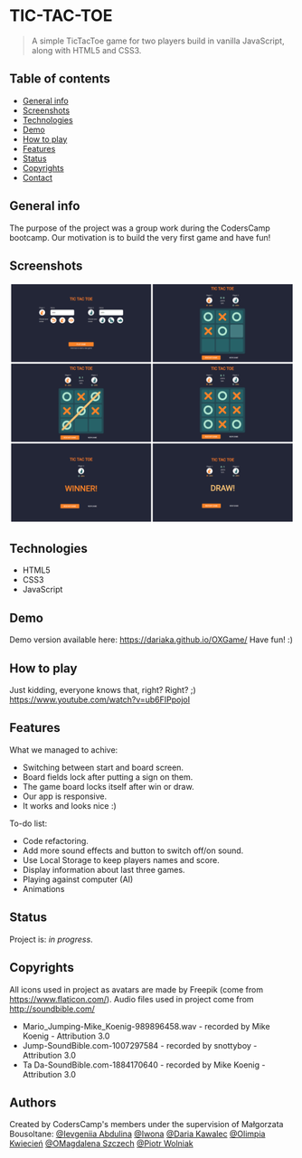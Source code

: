 # TIC-TAC-TOE
> A simple TicTacToe game for two players build in vanilla JavaScript, along with HTML5 and CSS3.

## Table of contents
* [General info](#general-info)
* [Screenshots](#screenshots)
* [Technologies](#technologies)
* [Demo](#demo)
* [How to play](#how-to-play)
* [Features](#features)
* [Status](#status)
* [Copyrights](#copyrights)
* [Contact](#contact)

## General info
The purpose of the project was a group work during the CodersCamp bootcamp. Our motivation is to build the very first game and have fun!

## Screenshots
![Screenshot](./img/screenshot.png)

## Technologies
* HTML5
* CSS3
* JavaScript

## Demo
Demo version available here: https://dariaka.github.io/OXGame/
Have fun! :)

## How to play
Just kidding, everyone knows that, right? Right? ;)
https://www.youtube.com/watch?v=ub6FIPpojoI

## Features
What we managed to achive:
* Switching between start and board screen.
* Board fields lock after putting a sign on them.
* The game board locks itself after win or draw.
* Our app is responsive.
* It works and looks nice :)

To-do list:
* Code refactoring.
* Add more sound effects and button to switch off/on sound.
* Use Local Storage to keep players names and score.
* Display information about last three games.
* Playing against computer (AI)
* Animations

## Status
Project is: _in progress_.

## Copyrights
All icons used in project as avatars are made by Freepik (come from https://www.flaticon.com/).
Audio files used in project come from http://soundbible.com/
* Mario_Jumping-Mike_Koenig-989896458.wav - recorded by Mike Koenig -  Attribution 3.0
* Jump-SoundBible.com-1007297584 - recorded by snottyboy -  Attribution 3.0
* Ta Da-SoundBible.com-1884170640 - recorded by Mike Koenig -  Attribution 3.0

## Authors
Created by CodersCamp's members under the supervision of Małgorzata Bousoltane:
[@Ievgeniia Abdulina](https://github.com/IevgeniiaAbdulina)
[@Iwona](https://github.com/Crazysh8)
[@Daria Kawalec](https://github.com/dariaka)
[@Olimpia Kwiecień](https://github.com/kvviecien)
[@OMagdalena Szczech](https://github.com/magdalenaszczech)
[@Piotr Wolniak](https://github.com/PiotrWolniak)